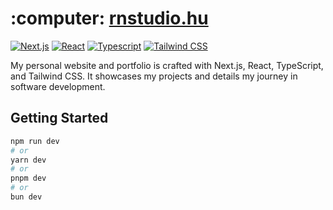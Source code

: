 <h1>:computer: <a href="https://rnstudio.hu">rnstudio.hu</a></h1>

[![Next.js](https://img.shields.io/badge/-Next.js-000?style=flat&logo=next.js&logoColor=FFF)](https://nextjs.org/)
[![React](https://img.shields.io/badge/-React-61DAFB?style=flat&logo=react&logoColor=FFF)](https://reactjs.org/)
[![Typescript](https://img.shields.io/badge/-Typescript-3178C6?style=flat&logo=typescript&logoColor=FFF)](https://www.typescriptlang.org/)
[![Tailwind CSS](https://img.shields.io/badge/-Tailwind_CSS-06B6D4?style=flat&logo=tailwindcss&logoColor=FFF)](https://tailwindcss.com/)

<p>
My personal website and portfolio is crafted with Next.js, React, TypeScript, and Tailwind CSS. It showcases my projects and details my journey in software development.
</p>

## Getting Started

```bash
npm run dev
# or
yarn dev
# or
pnpm dev
# or
bun dev
```
